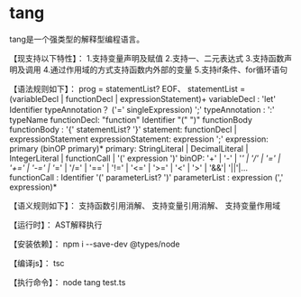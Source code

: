 # tang
tang是一个强类型的解释型编程语言。

【现支持以下特性】：
1.支持变量声明及赋值
2.支持一、二元表达式
3.支持函数声明及调用
4.通过作用域的方式支持函数内外部的变量
5.支持if条件、for循环语句

【语法规则如下】：
prog = statementList? EOF、
statementList = (variableDecl | functionDecl | expressionStatement)+ 
variableDecl : 'let' Identifier typeAnnotation？ ('=' singleExpression) ';'
typeAnnotation : ':' typeName
functionDecl: "function" Identifier "(" ")"  functionBody
functionBody : '{' statementList? '}' 
statement: functionDecl | expressionStatement
expressionStatement: expression ';' 
expression: primary (binOP primary)* 
primary: StringLiteral | DecimalLiteral | IntegerLiteral | functionCall | '(' expression ')' 
binOP: '+' | '-' | '*' | '/' | '=' | '+=' | '-=' | '*=' | '/=' | '==' | '!=' | '<=' | '>=' | '<'
      | '>' | '&&'| '||'|...
functionCall : Identifier '(' parameterList? ')' 
parameterList : expression (',' expression)* 

【语义规则如下】：
支持函数引用消解、
支持变量引用消解、
支持变量作用域

【运行时】：
AST解释执行

【安装依赖】：
npm i --save-dev @types/node

【编译js】：
tsc

【执行命令】：
node tang test.ts
